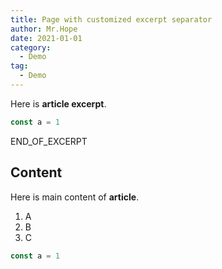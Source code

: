 ```yaml
---
title: Page with customized excerpt separator
author: Mr.Hope
date: 2021-01-01
category:
  - Demo
tag:
  - Demo
---
```


Here is **article excerpt**.

```js
const a = 1
```

END_OF_EXCERPT

## Content

Here is main content of **article**.

1. A
1. B
1. C

```js
const a = 1
```
